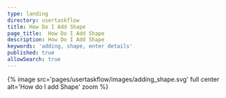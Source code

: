 ```yaml
---
type: landing
directory: usertaskflow
title: How Do I Add Shape
page_title:  How Do I Add Shape
description: How Do I Add Shape
keywords: 'adding, shape, enter details'
published: true
allowSearch: true
---
```

{% image src='pages/usertaskflow/images/adding_shape.svg' full center  alt='How do I add Shape' zoom %} 
